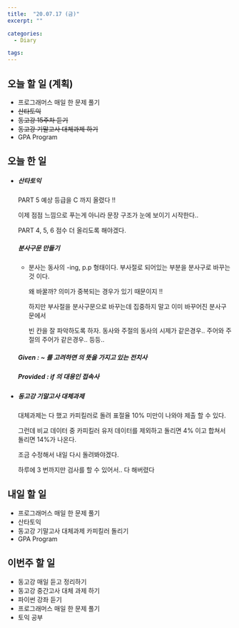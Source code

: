 ```yaml
---
title:  "20.07.17 (금)"
excerpt: ""

categories:
  - Diary

tags:
---
```


## 오늘 할 일 (계획)

- 프로그래머스 매일 한 문제 풀기
- ~~산타토익~~
- ~~동고강 15주차 듣기~~
- ~~동고강 기말고사 대체과제 하기~~
- GPA Program

## 오늘 한 일

- ##### 산타토익

  PART 5 예상 등급을 C 까지 올렸다 !!

  이제 점점 느낌으로 푸는게 아니라 문장 구조가 눈에 보이기 시작한다..

  PART 4, 5, 6 점수 더 올리도록 해야겠다.

  ##### 분사구문 만들기

  - 분사는 동사의 -ing, p.p 형태이다. 부사절로 되어있는 부분을 분사구로 바꾸는 것 이다.

    왜 바꿀까? 의미가 중복되는 경우가 있기 때문이지 !!

    하지만 부사절을 분사구문으로 바꾸는데 집중하지 말고 이미 바꾸어진 분사구문에서

    빈 칸을 잘 파악하도록 하자. 동사와 주절의 동사의 시제가 같은경우.. 주어와 주절의 주어가 같은경우.. 등등..

  ##### Given : ~ 를 고려하면 의 뜻을 가지고 있는 전치사

  ##### Provided : if 의 대용인 접속사

- ##### 동고강 기말고사 대체과제

  대체과제는 다 했고 카피킬러로 돌려 표절율 10% 미만이 나와야 제출 할 수 있다.

  그런데 비교 데이터 중 카피킬러 유저 데이터를 제외하고 돌리면 4% 이고 합쳐서 돌리면 14%가 나온다.

  조금 수정해서 내일 다시 돌려봐야겠다.

  하루에 3 번까지만 검사를 할 수 있어서.. 다 해버렸다

## 내일 할 일

- 프로그래머스 매일 한 문제 풀기
- 산타토익
- 동고강 기말고사 대체과제 카피킬러 돌리기
- GPA Program

## 이번주 할 일

- 동고강 매일 듣고 정리하기
- 동고강 중간고사 대체 과제 하기
- 파이썬 강좌 듣기
- 프로그래머스 매일 한 문제 풀기
- 토익 공부
